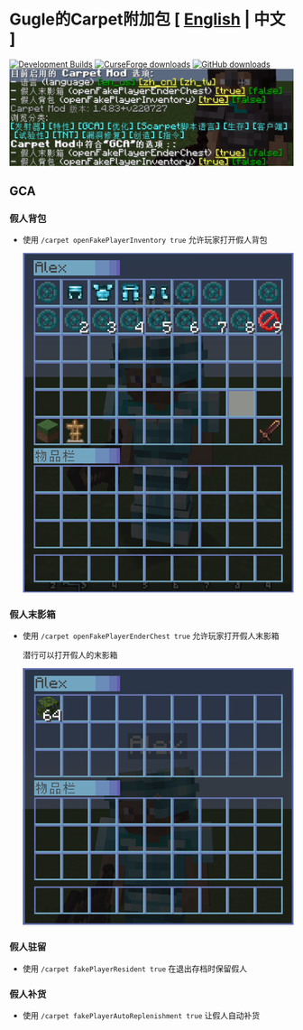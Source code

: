 # Gugle的Carpet附加包 [ [English](README.md) | 中文 ]
[![Development Builds](https://github.com/Gu-ZT/gugle-carpet-addition/workflows/Build%20Mod/badge.svg)](https://github.com/Gu-ZT/gugle-carpet-addition/actions/workflows/ci.yml)
[![CurseForge downloads](http://cf.way2muchnoise.eu/full_662867_downloads.svg)](https://www.curseforge.com/minecraft/mc-mods/guglecarpetaddition)
[![GitHub downloads](https://img.shields.io/github/downloads/Gu-ZT/gugle-carpet-addition/total?label=Github%20downloads&logo=github)](https://github.com/Gu-ZT/gugle-carpet-addition/releases)
![menu](docs/pics/menu_zh.png)
## GCA
### 假人背包
* 使用 `/carpet openFakePlayerInventory true` 允许玩家打开假人背包

  ![menu](docs/pics/inv.png)

### 假人末影箱
* 使用 `/carpet openFakePlayerEnderChest true` 允许玩家打开假人末影箱

  潜行可以打开假人的末影箱

  ![menu](docs/pics/ender.png)

### 假人驻留
* 使用 `/carpet fakePlayerResident true` 在退出存档时保留假人

### 假人补货
* 使用 `/carpet fakePlayerAutoReplenishment true` 让假人自动补货
